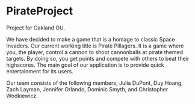 # PirateProject

Project for Oakland OU.

We have decided to make a game that is a homage to classic Space Invaders. 
Our current working title is Pirate Pillagers. 
It is a game where you, the player, control a cannon to shoot cannonballs at pirate themed targets. 
By doing so, you get points and compete with others to beat their highscores. 
The main goal of our application is to provide quick entertainment for its users.  

Our team consists of the following members; 
Julia DuPont, Duy Hoang, Zach Layman, 
Jennifer Orlando, Dominic Smyth, and Christopher Wodkiewicz. 
